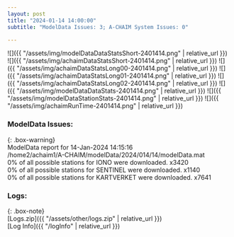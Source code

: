```yaml
---
layout: post
title: "2024-01-14 14:00:00"
subtitle: "ModelData Issues: 3; A-CHAIM System Issues: 0"

---
```


![]({{ "/assets/img/modelDataDataStatsShort-2401414.png" | relative_url }})
![]({{ "/assets/img/achaimDataStatsShort-2401414.png" | relative_url }})
![]({{ "/assets/img/achaimDataStatsLong00-2401414.png" | relative_url }})
![]({{ "/assets/img/achaimDataStatsLong01-2401414.png" | relative_url }})
![]({{ "/assets/img/achaimDataStatsLong02-2401414.png" | relative_url }})
![]({{ "/assets/img/modelDataDataStats-2401414.png" | relative_url }})
![]({{ "/assets/img/modelDataStationStats-2401414.png" | relative_url }})
![]({{ "/assets/img/achaimRunTime-2401414.png" | relative_url }})


### ModelData Issues:  
  
{: .box-warning}  
 ModelData report for 14-Jan-2024 14:15:16   
 /home2/achaim1/A-CHAIM/modelData/2024/014/14/modelData.mat   
 0% of all possible stations for IONO were downloaded. x3420   
 0% of all possible stations for SENTINEL were downloaded. x1140   
 0% of all possible stations for KARTVERKET were downloaded. x7641   
  


### Logs:  
  
{: .box-note}  
[Logs.zip]({{ "/assets/other/logs.zip" | relative_url }})  
[Log Info]({{ "/logInfo" | relative_url }})  
